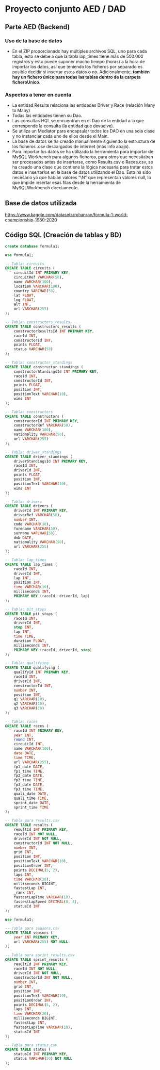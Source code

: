 # Proyecto conjunto AED / DAD

## Parte AED (Backend)

### Uso de la base de datos

- En el ZIP proporcionado hay múltiples archivos SQL, uno para cada tabla, esto se debe a que la tabla lap_times tiene más de 500.000 registros y esto puede suponer mucho tiempo (horas) a la hora de importar los datos, así que teniendo los ficheros por separado es posible decidir si insertar estos datos o no. Adicionalmente, **también hay un fichero único para todas las tablas dentro de la carpeta ficheroUnico**.

### Aspectos a tener en cuenta

- La entidad Results relaciona las entidades Driver y Race (relación Many to Many)
- Todas las entidades tienen su Dao.
- Las consultas HQL se encuentran en el Dao de la entidad a la que corresponde la consulta (la entidad que devuelve).
- Se utiliza un Mediator para encapsular todos los DAO en una sola clase y no instanciar cada uno de ellos desde el Main.
- La base de datos se ha creado manualmente siguiendo la estructura de los ficheros .csv descargados de internet (más info abajo).
- Para importar los datos se ha utilizado la herramienta para importar de MySQL Workbench para algunos ficheros, para otros que necesitaban ser procesados antes de insertarse, como Results.csv o Races.csv, se ha creado una clase que contiene la lógica necesaria para tratar estos datos e insertarlos en la base de datos utilizando el Dao. Esto ha sido necesario ya que habían valores "\N" que representan valores null, lo que impide insertar esas filas desde la herramienta de MySQLWorkbench directamente.

## Base de datos utilizada

https://www.kaggle.com/datasets/rohanrao/formula-1-world-championship-1950-2020

## Código SQL (Creación de tablas y BD)

```sql
create database formula1;

use formula1;

-- Tabla: circuits
CREATE TABLE circuits (
    circuitId INT PRIMARY KEY,
    circuitRef VARCHAR(50),
    name VARCHAR(100),
    location VARCHAR(100),
    country VARCHAR(50),
    lat FLOAT,
    lng FLOAT,
    alt INT,
    url VARCHAR(255)
);

-- Tabla: constructors_results
CREATE TABLE constructors_results (
    constructorResultsId INT PRIMARY KEY,
    raceId INT,
    constructorId INT,
    points FLOAT,
    status VARCHAR(50)
);

-- Tabla: constructor_standings
CREATE TABLE constructor_standings (
    constructorStandingsId INT PRIMARY KEY,
    raceId INT,
    constructorId INT,
    points FLOAT,
    position INT,
    positionText VARCHAR(10),
    wins INT
);

-- Tabla: constructors
CREATE TABLE constructors (
    constructorId INT PRIMARY KEY,
    constructorRef VARCHAR(50),
    name VARCHAR(100),
    nationality VARCHAR(50),
    url VARCHAR(255)
);

-- Tabla: driver_standings
CREATE TABLE driver_standings (
    driverStandingsId INT PRIMARY KEY,
    raceId INT,
    driverId INT,
    points FLOAT,
    position INT,
    positionText VARCHAR(10),
    wins INT
);

-- Tabla: drivers
CREATE TABLE drivers (
    driverId INT PRIMARY KEY,
    driverRef VARCHAR(50),
    number INT,
    code VARCHAR(10),
    forename VARCHAR(50),
    surname VARCHAR(50),
    dob DATE,
    nationality VARCHAR(50),
    url VARCHAR(255)
);

-- Tabla: lap_times
CREATE TABLE lap_times (
    raceId INT,
    driverId INT,
    lap INT,
    position INT,
    time VARCHAR(10),
    milliseconds INT,
    PRIMARY KEY (raceId, driverId, lap)
);

-- Tabla: pit_stops
CREATE TABLE pit_stops (
    raceId INT,
    driverId INT,
    stop INT,
    lap INT,
    time TIME,
    duration FLOAT,
    milliseconds INT,
    PRIMARY KEY (raceId, driverId, stop)
);

-- Tabla: qualifying
CREATE TABLE qualifying (
    qualifyId INT PRIMARY KEY,
    raceId INT,
    driverId INT,
    constructorId INT,
    number INT,
    position INT,
    q1 VARCHAR(10),
    q2 VARCHAR(10),
    q3 VARCHAR(10)
);

-- Tabla: races
CREATE TABLE races (
    raceId INT PRIMARY KEY,
    year INT,
    round INT,
    circuitId INT,
    name VARCHAR(100),
    date DATE,
    time TIME,
    url VARCHAR(255),
    fp1_date DATE,
    fp1_time TIME,
    fp2_date DATE,
    fp2_time TIME,
    fp3_date DATE,
    fp3_time TIME,
    quali_date DATE,
    quali_time TIME,
    sprint_date DATE,
    sprint_time TIME
);

-- Tabla para results.csv
CREATE TABLE results (
    resultId INT PRIMARY KEY,
    raceId INT NOT NULL,
    driverId INT NOT NULL,
    constructorId INT NOT NULL,
    number INT,
    grid INT,
    position INT,
    positionText VARCHAR(10),
    positionOrder INT,
    points DECIMAL(5, 2),
    laps INT,
    time VARCHAR(20),
    milliseconds BIGINT,
    fastestLap INT,
    _rank INT,
    fastestLapTime VARCHAR(10),
    fastestLapSpeed DECIMAL(8, 3),
    statusId INT
);

use formula1;

-- Tabla para seasons.csv
CREATE TABLE seasons (
    year INT PRIMARY KEY,
    url VARCHAR(255) NOT NULL
);

-- Tabla para sprint_results.csv
CREATE TABLE sprint_results (
    resultId INT PRIMARY KEY,
    raceId INT NOT NULL,
    driverId INT NOT NULL,
    constructorId INT NOT NULL,
    number INT,
    grid INT,
    position INT,
    positionText VARCHAR(10),
    positionOrder INT,
    points DECIMAL(5, 2),
    laps INT,
    time VARCHAR(20),
    milliseconds BIGINT,
    fastestLap INT,
    fastestLapTime VARCHAR(10),
    statusId INT
);

-- Tabla para status.csv
CREATE TABLE status (
    statusId INT PRIMARY KEY,
    status VARCHAR(50) NOT NULL
);


```
